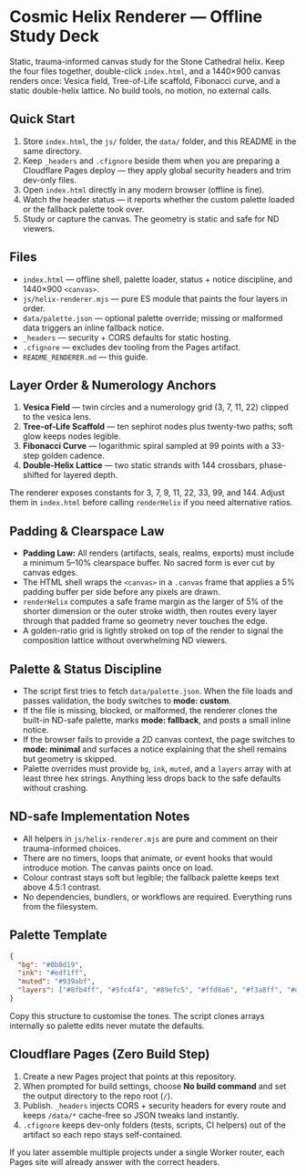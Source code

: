 # Cosmic Helix Renderer — Offline Study Deck

Static, trauma-informed canvas study for the Stone Cathedral helix. Keep the four files together, double-click `index.html`, and a 1440×900 canvas renders once: Vesica field, Tree-of-Life scaffold, Fibonacci curve, and a static double-helix lattice. No build tools, no motion, no external calls.

## Quick Start
1. Store `index.html`, the `js/` folder, the `data/` folder, and this README in the same directory.
2. Keep `_headers` and `.cfignore` beside them when you are preparing a Cloudflare Pages deploy — they apply global security headers and trim dev-only files.
3. Open `index.html` directly in any modern browser (offline is fine).
4. Watch the header status — it reports whether the custom palette loaded or the fallback palette took over.
5. Study or capture the canvas. The geometry is static and safe for ND viewers.

## Files
- `index.html` — offline shell, palette loader, status + notice discipline, and 1440×900 `<canvas>`.
- `js/helix-renderer.mjs` — pure ES module that paints the four layers in order.
- `data/palette.json` — optional palette override; missing or malformed data triggers an inline fallback notice.
- `_headers` — security + CORS defaults for static hosting.
- `.cfignore` — excludes dev tooling from the Pages artifact.
- `README_RENDERER.md` — this guide.

## Layer Order & Numerology Anchors
1. **Vesica Field** — twin circles and a numerology grid (3, 7, 11, 22) clipped to the vesica lens.
2. **Tree-of-Life Scaffold** — ten sephirot nodes plus twenty-two paths; soft glow keeps nodes legible.
3. **Fibonacci Curve** — logarithmic spiral sampled at 99 points with a 33-step golden cadence.
4. **Double-Helix Lattice** — two static strands with 144 crossbars, phase-shifted for layered depth.

The renderer exposes constants for 3, 7, 9, 11, 22, 33, 99, and 144. Adjust them in `index.html` before calling `renderHelix` if you need alternative ratios.

## Padding & Clearspace Law
- **Padding Law:** All renders (artifacts, seals, realms, exports) must include a minimum 5–10% clearspace buffer. No sacred form is ever cut by canvas edges.
- The HTML shell wraps the `<canvas>` in a `.canvas` frame that applies a 5% padding buffer per side before any pixels are drawn.
- `renderHelix` computes a safe frame margin as the larger of 5% of the shorter dimension or the outer stroke width, then routes every layer through that padded frame so geometry never touches the edge.
- A golden-ratio grid is lightly stroked on top of the render to signal the composition lattice without overwhelming ND viewers.

## Palette & Status Discipline
- The script first tries to fetch `data/palette.json`. When the file loads and passes validation, the body switches to **mode: custom**.
- If the file is missing, blocked, or malformed, the renderer clones the built-in ND-safe palette, marks **mode: fallback**, and posts a small inline notice.
- If the browser fails to provide a 2D canvas context, the page switches to **mode: minimal** and surfaces a notice explaining that the shell remains but geometry is skipped.
- Palette overrides must provide `bg`, `ink`, `muted`, and a `layers` array with at least three hex strings. Anything less drops back to the safe defaults without crashing.

## ND-safe Implementation Notes
- All helpers in `js/helix-renderer.mjs` are pure and comment on their trauma-informed choices.
- There are no timers, loops that animate, or event hooks that would introduce motion. The canvas paints once on load.
- Colour contrast stays soft but legible; the fallback palette keeps text above 4.5:1 contrast.
- No dependencies, bundlers, or workflows are required. Everything runs from the filesystem.

## Palette Template
```json
{
  "bg": "#0b0d19",
  "ink": "#edf1ff",
  "muted": "#939abf",
  "layers": ["#8fb4ff", "#5fc4f4", "#89efc5", "#ffd8a6", "#f3a8ff", "#dde1ff"]
}
```

Copy this structure to customise the tones. The script clones arrays internally so palette edits never mutate the defaults.

## Cloudflare Pages (Zero Build Step)
1. Create a new Pages project that points at this repository.
2. When prompted for build settings, choose **No build command** and set the output directory to the repo root (`/`).
3. Publish. `_headers` injects CORS + security headers for every route and keeps `/data/*` cache-free so JSON tweaks land instantly.
4. `.cfignore` keeps dev-only folders (tests, scripts, CI helpers) out of the artifact so each repo stays self-contained.

If you later assemble multiple projects under a single Worker router, each Pages site will already answer with the correct headers.
